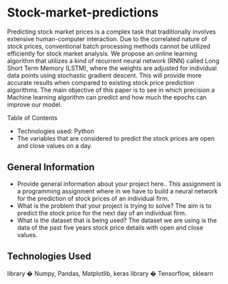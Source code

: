# Stock-market-predictions

Predicting stock market prices is a complex task that traditionally involves extensive human-computer interaction. Due to the correlated nature of stock prices, conventional batch processing methods cannot be utilized efficiently for stock market analysis. We propose an online learning algorithm that utilizes a kind of recurrent neural network (RNN) called Long Short Term Memory (LSTM), where the weights are adjusted for individual data points using stochastic gradient descent. This will provide more accurate results when compared to existing stock price prediction algorithms. The main objective of this paper is to see in which precision a Machine learning algorithm can predict and how much the epochs can improve our model.

Table of Contents

* Technologies used: Python
* The variables that are considered to predict the stock prices are open and close values on a day.


## General Information
- Provide general information about your project here.. 
This assignment is a programming assignment where in we have to build a neural network for the prediction of stock prices of an individual firm.
- What is the problem that your project is trying to solve? 
The aim is to predict the stock price for the next day of an individual firm.
- What is the dataset that is being used? 
The dataset we are using is the data of the past five years stock price details with open and close values.

## Technologies Used
library � Numpy, Pandas, Matplotlib, keras
library � Tensorflow, sklearn
